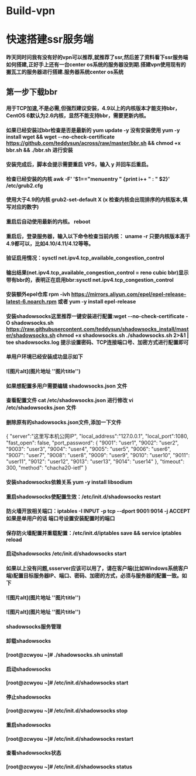 # Build-vpn
# 快速搭建ssr服务端
#### 昨天同时问我有没有好的vpn可以推荐,就推荐了ssr,然后差了资料看下ssr服务端如何搭建,正好手上还有一台center os系统的服务器没到期.搭建vpn使用现有的搬瓦工的服务器进行搭建.服务器系统center os系统
## 第一步下载bbr
#### 用于TCP加速,不是必需,但强烈建议安装，4.9以上的内核版本才能支持bbr，CentOS 6默认为2.6内核，显然不能支持bbr，需要更新内核。
#### 如果已经安装过bbr检查是否是最新的 yum update -y 没有安装使用 yum -y install wget && wget --no-check-certificate https://github.com/teddysun/across/raw/master/bbr.sh && chmod +x bbr.sh && ./bbr.sh 进行安装
#### 安装完成后，脚本会提示需要重启 VPS，输入 y 并回车后重启。
#### 检查已经安装的内核 awk -F\' '$1=="menuentry " {print i++ " : " $2}' /etc/grub2.cfg 
#### 使用大于4.9的内核 grub2-set-default X (x 检查内核会出现排序的内核版本,填写对应的数字)
#### 重启后自动使用最新的内核。 reboot
#### 重启后，登录服务器，输入以下命令检查当前内核： uname -r 只要内核版本高于4.9都可以，比如4.10/4.11/4.12等等。
#### 验证启用情况：sysctl net.ipv4.tcp_available_congestion_control
#### 输出结果(net.ipv4.tcp_available_congestion_control = reno cubic bbr)显示带有bbr的，表明正在启用bbr:sysctl net.ipv4.tcp_congestion_control
#### 安装额外epel仓库 rpm -ivh https://mirrors.aliyun.com/epel/epel-release-latest-6.noarch.rpm 或者 yum -y install epel-release
#### 安装shadowsocks这里推荐一键安装进行配置:wget --no-check-certificate -O shadowsocks.sh https://raw.githubusercontent.com/teddysun/shadowsocks_install/master/shadowsocks.sh  chmod +x shadowsocks.sh  ./shadowsocks.sh 2>&1 | tee shadowsocks.log 提示设置密码、TCP连接端口号、加密方式进行配置即可 
#### 单用户环境已经安装成功显示如下
#### ![图片alt](图片地址 ''图片title'')
#### 如果想配置多用户需要编辑 shadowsocks.json 文件
#### 查看配置文件 cat /etc/shadowsocks.json 进行修改 vi /etc/shadowsocks.json 文件
#### 删除原有的shadowsocks.json文件,添加一下文件
{
    "server":"这里写本机公网IP",
    "local_address":"127.0.0.1",
    "local_port":1080,
    "fast_open": false,
    "port_password": {
        "9001": "user1",
        "9002": "user2",
        "9003": "user3",
        "9004": "user4",
        "9005": "user5",
        "9006": "user6",
        "9007": "user7",
        "9008": "user8",
        "9009": "user9",
        "9010": "user10",
        "9011": "user11",
        "9012": "user12",
        "9013": "user13",
        "9014": "user14"
    },
    "timeout": 300,
    "method": "chacha20-ietf"
}
#### 安装shadowsocks依赖关系 yum -y install libsodium
#### 重启shadowsocks使配置生效：/etc/init.d/shadowsocks restart
#### 防火墙开放相关端口：iptables -I INPUT -p tcp --dport 9001:9014 -j ACCEPT 如果是单用户的话 端口号设置安装配置时的端口
#### 保存防火墙配置并重载配置：/etc/init.d/iptables save && service iptables reload
#### 启动shadowsocks  /etc/init.d/shadowsocks start
#### 如果以上没有问题,ssserver应该可以用了，请在客户端(比如Windows系统客户端)配置目标服务器IP、端口、密码、加密的方式，必须与服务器的配置一致。如下
#### ![图片alt](图片地址 ''图片title'') 
#### ![图片alt](图片地址 ''图片title'')
#### shadowsocks服务管理
#### 卸载shadowsocks

#### [root@zcwyou ~]# ./shadowsocks.sh uninstall
#### 启动shadowsocks

#### [root@zcwyou ~]# /etc/init.d/shadowsocks start
#### 停止shadowsocks

#### [root@zcwyou ~]# /etc/init.d/shadowsocks stop
#### 重启shadowsocks

#### [root@zcwyou ~]# /etc/init.d/shadowsocks restart
#### 查看shadowsocks状态

#### [root@zcwyou ~]# /etc/init.d/shadowsocks status


 
